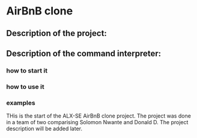 # AirBnB clone
## Description of the project:
## Description of the command interpreter:
### how to start it
### how to use it
### examples

THis is the start of the ALX-SE AirBnB clone project.
The project was done in a team of two comparising Solomon Nwante and Donald D.
The project description will be added later.